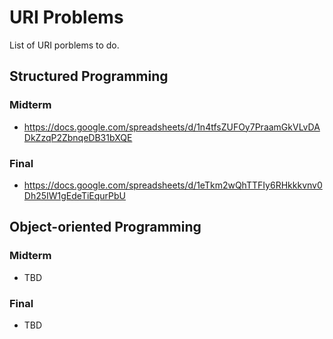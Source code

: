 URI Problems
============

List of URI porblems to do.

## Structured Programming

### Midterm

* <https://docs.google.com/spreadsheets/d/1n4tfsZUFOy7PraamGkVLvDADkZzqP2ZbnqeDB31bXQE>

### Final

* <https://docs.google.com/spreadsheets/d/1eTkm2wQhTTFIy6RHkkkvnv0Dh25IW1gEdeTiEqurPbU>

## Object-oriented Programming

### Midterm

* TBD

### Final

* TBD

